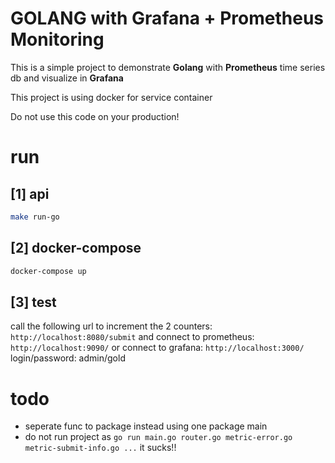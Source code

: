 # GOLANG with Grafana + Prometheus Monitoring

This is a simple project to demonstrate **Golang** with **Prometheus** time series db and visualize in **Grafana**

This project is using docker for service container

Do not use this code on your production!

# run
## [1] api
```sh
make run-go
```
## [2] docker-compose
```sh
docker-compose up
```
## [3] test
call the following url to increment the 2 counters: ``http://localhost:8080/submit``
and connect to prometheus: ``http://localhost:9090/``
or connect to grafana: ``http://localhost:3000/`` login/password: admin/gold


# todo
- seperate func to package instead using one package main
- do not run project as `go run main.go router.go metric-error.go metric-submit-info.go ...` it sucks!!